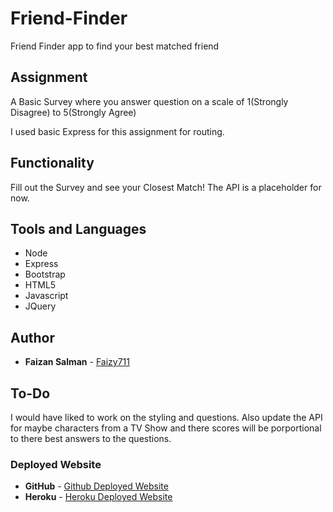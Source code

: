 # Friend-Finder
Friend Finder app to find your best matched friend

## Assignment
A Basic Survey where you answer question on a scale of 1(Strongly Disagree) to 5(Strongly Agree)

I used basic Express for this assignment for routing.

## Functionality
Fill out the Survey and see your Closest Match! The API is a placeholder for now.

## Tools and Languages
* Node
* Express
* Bootstrap
* HTML5
* Javascript
* JQuery

## Author
* **Faizan Salman** - [Faizy711](https://github.com/Faizy711)

## To-Do
I would have liked to work on the styling and questions. Also update the API for maybe characters from a TV Show and there scores will be porportional to there best answers to the questions.

### Deployed Website
* **GitHub** - [Github Deployed Website](https://faizy711.github.io/Friend-Finder/)
* **Heroku** - [Heroku Deployed Website](https://friend-finder-fs.herokuapp.com/)

